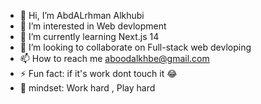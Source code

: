 - 👋 Hi, I’m AbdALrhman Alkhubi
- 👀 I’m interested in Web devlopment
- 🌱 I’m currently learning Next.js 14
- 💞️ I’m looking to collaborate on Full-stack web devloping
- 📫 How to reach me aboodalkhbe@gmail.com
- ⚡ Fun fact: if it's work dont touch it 😂
- 🧠 mindset: Work hard , Play hard
